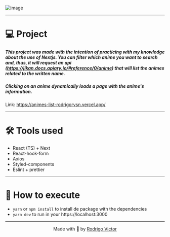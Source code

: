 ![image](https://user-images.githubusercontent.com/75763403/126246423-d61dd09e-0f2f-4c4a-b1dc-db06d47b784a.png)

---

# 💻 Project

##### This project was made with the intention of practicing with my knowledge about the use of Nextjs. You can filter which anime you want to search and, thus, it will request an api (https://jikan.docs.apiary.io/#reference/0/anime) that will list the animes related to the written name.
##### Clicking on an anime dynamically loads a page with the anime's information.

Link: https://animes-list-rodrigorvsn.vercel.app/

---

# 🛠 Tools used

- React (TS) + Next
- React-hook-form
- Axios
- Styled-components
- Eslint + prettier

---

# 🚀 How to execute

- `yarn` or `npm install` to install de package with the dependencies
- `yarn dev` to run in your https://localhost:3000

---

<p align="center"> Made with 💓 by <a href="https://www.linkedin.com/in/rodrigovictorrvsn/">Rodrigo Victor</a></p>
